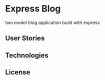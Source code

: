 # Express Blog

two model blog application build with express

## User Stories

## Technologies

## License
